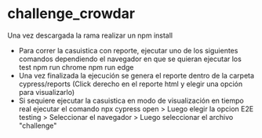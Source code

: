 # challenge_crowdar
Una vez descargada la rama realizar un npm install
- Para correr la casuistica con reporte, ejecutar uno de los siguientes comandos dependiendo el navegador en que se quieran ejecutar los test
  npm run chrome
  npm run edge
- Una vez finalizada la ejecución se genera el reporte dentro de la carpeta cypress/reports (Click derecho en el reporte html y elegir una opción para visualizarlo)
- Si sequiere ejecutar la casuistica en modo de visualización en tiempo real ejecutar el comando npx cypress open > Luego elegir la opcion E2E testing > Seleccionar el navegador > Luego seleccionar el archivo "challenge"
